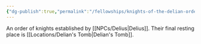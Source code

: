 ```yaml
---
{"dg-publish":true,"permalink":"/fellowships/knights-of-the-delian-order/"}
---
```


An order of knights established by [[NPCs/Delius\|Delius]]. Their final resting place is [[Locations/Delian's Tomb\|Delian's Tomb]].
